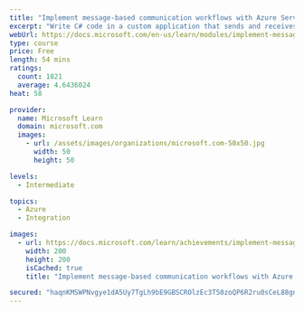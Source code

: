 ```yaml
---
title: "Implement message-based communication workflows with Azure Service Bus"
excerpt: "Write C# code in a custom application that sends and receives messages using Azure Service Bus topics and queues."
webUrl: https://docs.microsoft.com/en-us/learn/modules/implement-message-workflows-with-service-bus/
type: course
price: Free
length: 54 mins
ratings:
  count: 1821
  average: 4.6436024
heat: 58

provider:
  name: Microsoft Learn
  domain: microsoft.com
  images:
    - url: /assets/images/organizations/microsoft.com-50x50.jpg
      width: 50
      height: 50

levels:
  - Intermediate

topics:
  - Azure
  - Integration

images:
  - url: https://docs.microsoft.com/learn/achievements/implement-message-workflows-with-service-bus-social.png
    width: 200
    height: 200
    isCached: true
    title: "Implement message-based communication workflows with Azure Service Bus"

secured: "haqnKMSWPNvgye1dA5Uy7TgLh9bE9GBSCROlzEc3T50zoQP6R2ru0sCeL88gnnTY8jv8oJX8vcRYkSGqBjhcD9AT/vv2fFriGiWG4z0ovZUlViY3ca3p+cpwUAYZYeldpHl/MEcmelBgReCwnCdnC/bjyOJJxGkk5l50hIHg1pICoyFqjPKJ7WCRfFzwn6hBG9ZAgZksmO1I+M6G8IMO1VBJhhmmeln+BZGtof95+BxlzFDorFL+Awvah0U55jSX8vjM26FS8ptTf0UlzUR9ZUpuYfSi+EpUSjgUZ3qPCNFcJsIw1VtMfTnscsDdtLN+//e8iBWImW1mQ/4bafN44kntxeDtoL2EH8L0H7l81Z6tDcHspzfGb4zI5njBsZKW6h2x3jtYY/mW7g+WGKfNRw==;d8VNr3GnQNGVHBpgOPTItg=="
---
```


